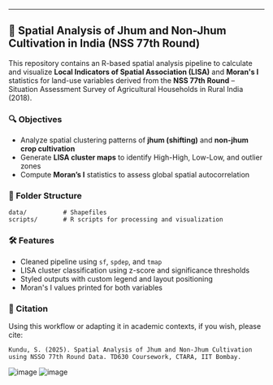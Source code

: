 

---

## 📌 Spatial Analysis of Jhum and Non-Jhum Cultivation in India (NSS 77th Round)

This repository contains an R-based spatial analysis pipeline to calculate and visualize **Local Indicators of Spatial Association (LISA)** and **Moran's I** statistics for land-use variables derived from the **NSS 77th Round** – Situation Assessment Survey of Agricultural Households in Rural India (2018).

### 🔍 Objectives
- Analyze spatial clustering patterns of **jhum (shifting)** and **non-jhum crop cultivation**
- Generate **LISA cluster maps** to identify High-High, Low-Low, and outlier zones
- Compute **Moran’s I** statistics to assess global spatial autocorrelation

### 📁 Folder Structure
```
data/          # Shapefiles 
scripts/       # R scripts for processing and visualization

```

### 🛠️ Features
- Cleaned pipeline using `sf`, `spdep`, and `tmap`
- LISA cluster classification using z-score and significance thresholds
- Styled outputs with custom legend and layout positioning
- Moran's I values printed for both variables

### 📜 Citation
Using this workflow or adapting it in academic contexts, if you wish, please cite:

```
Kundu, S. (2025). Spatial Analysis of Jhum and Non-Jhum Cultivation using NSSO 77th Round Data. TD630 Coursework, CTARA, IIT Bombay.
```
![image](https://github.com/user-attachments/assets/de6b3637-2caf-42c2-9252-329435c065c0)
![image](https://github.com/user-attachments/assets/356594f3-6ff1-4f67-80b3-38ddadef2049)

